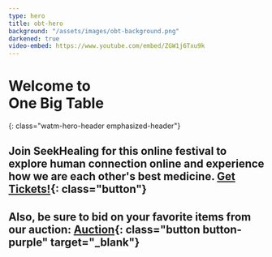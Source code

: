 ```yaml
---
type: hero
title: obt-hero
background: "/assets/images/obt-background.png"
darkened: true
video-embed: https://www.youtube.com/embed/ZGW1j6Txu9k
---
```


# Welcome to <br />One Big Table
{: class="watm-hero-header emphasized-header"}

## Join SeekHealing for this online festival to explore human connection online and experience how we are each other's best medicine. [Get Tickets!](/one-big-table/#obt-registration){: class="button"}

## Also, be sure to bid on your favorite items from our auction: [Auction](https://new-auction-url){: class="button button-purple" target="_blank"}
